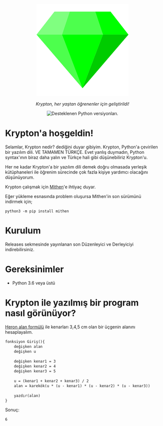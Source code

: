 <p align="center">
  <a href="#"><img src="https://raw.githubusercontent.com/beratcmn/krypton/main/assets/png_500x500.png" width="300" alt="Krypton"></a>
</p>
<p align="center">
    <em>Krypton, her yaştan öğrenenler için geliştirildi!</em>
</p>
<p align="center">
 <img src="https://img.shields.io/pypi/pyversions/Django?color=%23&label=Python" alt="Desteklenen Python versiyonları.">
</p>

# Krypton'a hoşgeldin!

Selamlar, Krypton nedir? dediğini duyar gibiyim. Krypton, Python'a çevirilen bir yazılım dili. VE TAMAMEN TÜRKÇE. Evet yanlış duymadın, Python syntax'ının biraz daha yalın ve Türkçe hali gibi düşünebiliriz Krypton'u.

Her ne kadar Krypton'a bir yazılım dili demek doğru olmasada yerleşik kütüphaneleri ile öğrenim sürecinde çok fazla kişiye yardımcı olacağını düşünüyorum.

Krypton çalışmak için [Mithen](https://github.com/beratcmn/mithen)'e ihtiyaç duyar.

Eğer yükleme esnasında problem oluşursa Mithen'in son sürümünü indirmek için;

```
python3 -m pip install mithen
```

# Kurulum

Releases sekmesinde yayınlanan son Düzenleyici ve Derleyiciyi indirebilirsiniz.

# Gereksinimler

- Python 3.6 veya üstü
<!-- - [Mithen](https://github.com/beratcmn/mithen) -->

<!-- # Kullanım -->
<!--  -->
<!-- Krypton şu an için sadece terminal üstünden çalışıyor. Herhangi bir Krypton programını çalıştırmak için; -->
<!--  -->
<!-- ``` -->
<!-- krypton dosyanızın_yolu/dosyanızın_adı.kr -->
<!-- ``` -->
<!--  -->
<!-- Krypton programının Python çevirisini görmek için ise; -->
<!--  -->
<!-- ``` -->
<!-- krypton dosyanızın_yolu/dosyanızın_adı.kr çalıştırma -->
<!-- ``` -->

# Krypton ile yazılmış bir program nasıl görünüyor?

[Heron alan formülü](https://tr.wikipedia.org/wiki/Heron_form%C3%BCl%C3%BC) ile kenarları 3,4,5 cm olan bir üçgenin alanını hesaplayalım.

```
fonksiyon Giriş(){
    değişken alan
    değişken u

    değişken kenar1 = 3
    değişken kenar2 = 4
    değişken kenar3 = 5

    u = (kenar1 + kenar2 + kenar3) / 2
    alan = karekök(u * (u - kenar1) * (u - kenar2) * (u - kenar3))

    yazdır(alan)
}
```

Sonuç:

```
6
```

<!--
## Özellikler

- [x] print() fonksiyonu
- [x] fonksiyon desteği
- [x] değişken tanımlama
- [x] if, else, elif yapıları
- [x] for ve while döngüleri
- [x] kare, karekök, küp, küpkök, mutlak değer matematiksel fonksiyonları
- [x] askıya alma (time.sleep)
- [x] sınıf yapısı (dataclass)
- [x] input desteği
- [x] break yapısı
- [x] len fonksiyonu
- [x] int veri tipi
- [x] float veri tipi
- [x] string veri tipi
- [x] bool veri tipi
- [x] list veri tipi
- [x] dictionary veri tipi
- [ ] pass yapısı
-->

